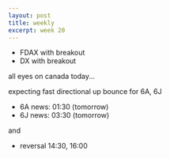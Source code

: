 ```yaml
---
layout: post
title: weekly
excerpt: week 20
---
```


* FDAX with breakout
* DX with breakout

all eyes on canada today...

expecting fast directional up bounce for 6A, 6J

* 6A news: 01:30 (tomorrow)
* 6J news: 03:30 (tomorrow)

and 

* reversal 14:30, 16:00